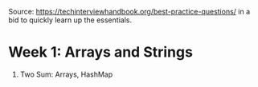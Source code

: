 Source: https://techinterviewhandbook.org/best-practice-questions/ in a bid to quickly learn up the essentials.
# Week 1: Arrays and Strings
1. Two Sum: Arrays, HashMap
